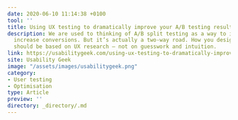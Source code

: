 ```yaml
---
date: 2020-06-10 11:14:38 +0100
tool: ''
title: Using UX testing to dramatically improve your A/B testing results
description: We are used to thinking of A/B split testing as a way to improve UX and
  increase conversions. But it’s actually a two-way road. How you design your tests
  should be based on UX research – not on guesswork and intuition.
link: https://usabilitygeek.com/using-ux-testing-to-dramatically-improve-your-a-b-testing-results/
site: Usability Geek
image: "/assets/images/usabilitygeek.png"
category:
- User testing
- Optimisation
type: Article
preview: ''
directory: _directory/.md
---
```

